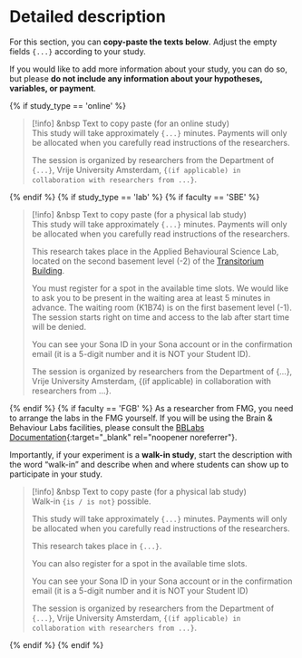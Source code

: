 
# Detailed description

For this section, you can **copy-paste the texts below**. Adjust the empty fields `{...}` according to your study.

If you would like to add more information about your study, you can do so, but please **do not include any information about your hypotheses, variables, or payment**. 


{% if study_type == 'online' %}
>[!info] <i class="fa-solid fa-info"></i> &nbsp Text to copy paste (for an online study)
><br>
>This study will take approximately `{...}` minutes. Payments will only be allocated when you carefully read instructions of the researchers.
>  
>The session is organized by researchers from the Department of `{...}`, Vrije University Amsterdam, `{(if applicable) in collaboration with researchers from ...}`.


{% endif %}
{% if study_type == 'lab' %}
{% if faculty == 'SBE' %}
>[!info] <i class="fa-solid fa-info"></i> &nbsp Text to copy paste (for a physical lab study)
><br>
>This study will take approximately `{...}` minutes. Payments will only be allocated when you carefully read instructions of the researchers.   
>  
>This research takes place in the Applied Behavioural Science Lab, located on the second basement level (-2) of the [Transitorium Building](https://vu.nl/en/about-vu/more-about/transitorium).   
>  
>You must register for a spot in the available time slots. We would like to ask you to be present in the waiting area at least 5 minutes in advance. The waiting room (K1B74) is on the first basement level (-1). The session starts right on time and access to the lab after start time will be denied.   
>
>You can see your Sona ID in your Sona account or in the confirmation email (it is a 5-digit number and it is NOT your Student ID).
>  
>The session is organized by researchers from the Department of {...}, Vrije University Amsterdam, {(if applicable) in collaboration with researchers from ...}.


{% endif %}
{% if faculty == 'FGB' %}
As a researcher from FMG, you need to arrange the labs in the FMG yourself. If you will be using the Brain & Behaviour Labs facilities, please consult the [BBLabs Documentation](https://brainbehavior.labs.vu.nl/docs#/){:target="_blank" rel="noopener noreferrer"}.

Importantly, if your experiment is a **walk-in study**, start the description with the word “walk-in” and describe when and where students can show up to participate in your study.

>[!info] <i class="fa-solid fa-info"></i> &nbsp Text to copy paste (for a physical lab study)
><br>
>Walk-in `{is / is not}` possible.
> 
>This study will take approximately `{...}` minutes. Payments will only be allocated when you carefully read instructions of the researchers.   
>  
>This research takes place in `{...}`.
>  
>You can also register for a spot in the available time slots.
>
>You can see your Sona ID in your Sona account or in the confirmation email (it is a 5-digit number and it is NOT your Student ID)
>  
>The session is organized by researchers from the Department of `{...}`, Vrije University Amsterdam, `{(if applicable) in collaboration with researchers from ...}`.


{% endif %}
{% endif %}